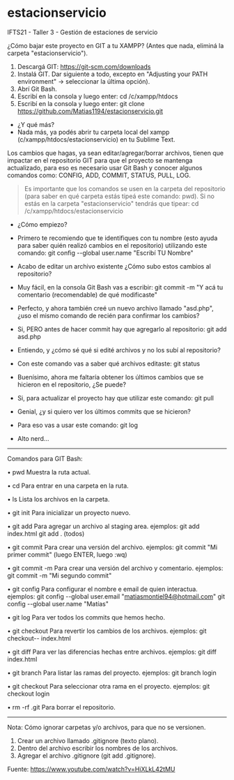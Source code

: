 # estacionservicio
IFTS21 - Taller 3 - Gestión de estaciones de servicio

¿Cómo bajar este proyecto en GIT a tu XAMPP? (Antes que nada, eliminá la carpeta "estacionservicio").
1. Descargá GIT: https://git-scm.com/downloads
2. Instalá GIT. Dar siguiente a todo, excepto en "Adjusting your PATH environment" -> seleccionar la última opción).
3. Abrí Git Bash.
4. Escribí en la consola y luego enter: cd /c/xampp/htdocs
5. Escribí en la consola y luego enter: git clone https://github.com/Matias1194/estacionservicio.git

- ¿Y qué más?
- Nada más, ya podés abrir tu carpeta local del xampp (c/xampp/htdocs/estacionservicio) en tu Sublime Text.

Los cambios que hagas, ya sean editar/agregar/borrar archivos, tienen que impactar en el repositorio GIT para que el proyecto se mantenga actualizado, para eso es necesario usar Git Bash y conocer algunos comandos como: CONFIG, ADD, COMMIT, STATUS, PULL, LOG. 

> Es importante que los comandos se usen en la carpeta del repositorio (para saber en qué carpeta estás tipeá este comando: pwd). Si no estás en la carpeta "estacionservicio" tendrás que tipear: cd /c/xampp/htdocs/estacionservicio

- ¿Cómo empiezo?
- Primero te recomiendo que te identifiques con tu nombre (esto ayuda para saber quién realizó cambios en el repositorio) utilizando este comando: git config --global user.name "Escribí TU Nombre"

- Acabo de editar un archivo existente ¿Cómo subo estos cambios al repositorio?
- Muy fácil, en la consola Git Bash vas a escribir: git commit -m "Y acá tu comentario (recomendable) de qué modificaste"

- Perfecto, y ahora también creé un nuevo archivo llamado "asd.php", ¿uso el mismo comando de recién para confirmar los cambios?
- Si, PERO antes de hacer commit hay que agregarlo al repositorio: git add asd.php

- Entiendo, y ¿cómo sé qué si edité archivos y no los subí al repositorio?
- Con este comando vas a saber qué archivos editaste: git status

- Buenísimo, ahora me faltaría obtener los últimos cambios que se hicieron en el repositorio, ¿Se puede?
- Si, para actualizar el proyecto hay que utilizar este comando: git pull

- Genial, ¿y si quiero ver los últimos commits que se hicieron?
- Para eso vas a usar este comando: git log

- Alto nerd...

---------------------------

Comandos para GIT Bash:

• pwd			Muestra la ruta actual.

• cd 			Para entrar en una carpeta en la ruta.

• ls 			Lista los archivos en la carpeta.

• git init		Para inicializar un proyecto nuevo.

• git add 		Para agregar un archivo al staging area.
    ejemplos:
	    git add index.html
	    git add .   (todos)

• git commit	Para crear una versión del archivo.
  ejemplos:
	  git commit 	"Mi primer commit" (luego ENTER, luego :wq)

• git commit -m Para crear una versión del archivo y comentario.
	ejemplos:
    git commit -m "Mi segundo commit"

• git config	Para configurar el nombre e email de quien interactua.
	ejemplos:
    git config --global user.email "matiasmontiel94@hotmail.com"
	  git config --global user.name "Matías"

• git log 		Para ver todos los commits que hemos hecho.

• git checkout 	Para revertir los cambios de los archivos.
	ejemplos:
    git checkout-- index.html

• git diff 		Para ver las diferencias hechas entre archivos.
	ejemplos:
    git diff index.html

• git branch	Para listar las ramas del proyecto.
	ejemplos:
    git branch login

• git checkout 	Para seleccionar otra rama en el proyecto.
	ejemplos:
    git checkout login

• rm -rf .git 	Para borrar el repositorio.

---------------------------

Nota: Cómo ignorar carpetas y/o archivos, para que no se versionen.

1. Crear un archivo llamado .gitignore (texto plano).
2. Dentro del archivo escribir los nombres de los archivos.
3. Agregar el archivo .gitignore (git add .gitignore).


Fuente: https://www.youtube.com/watch?v=HiXLkL42tMU